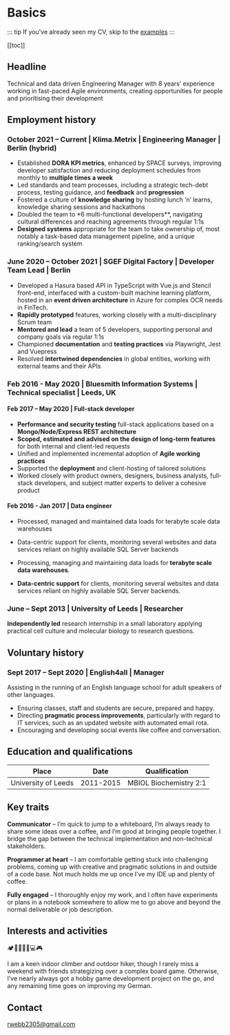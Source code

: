 # Basics

::: tip
If you've already seen my CV, skip to the [examples](/examples/)
:::

[[toc]]

## Headline

Technical and data driven Engineering Manager with 8 years’ experience working in fast-paced Agile environments, creating opportunities for people and prioritising their development

## Employment history

### October 2021 – Current | Klima.Metrix | Engineering Manager | Berlin (hybrid)

<Badge text="Leadership"/>
<Badge text="Recruiting"/>
<Badge text="NestJS"/>
<Badge text="React"/>
<Badge text="AWS"/>

- Established **DORA KPI metrics**, enhanced by SPACE surveys, improving developer satisfaction and reducing deployment schedules from monthly to **multiple times a week**
- Led standards and team processes, including a strategic tech-debt process, testing guidance, and **feedback** and **progression**
- Fostered a culture of **knowledge sharing** by hosting lunch ‘n’ learns, knowledge sharing sessions and hackathons
- Doubled the team to \*6 multi-functional developers\*\*, navigating cultural differences and reaching agreements through regular 1:1s
- **Designed systems** appropriate for the team to take ownership of, most notably a task-based data management pipeline, and a unique ranking/search system

### June 2020 – October 2021 | SGEF Digital Factory | Developer Team Lead | Berlin

<Badge text="GraphQL"/>
<Badge text="Agile"/>
<Badge text="Cloud"/>
<Badge text="Leadership"/>

- Developed a Hasura based API in TypeScript with Vue.js and Stencil front-end, interfaced with a custom-built machine learning platform, hosted in an **event driven architecture** in Azure for complex OCR needs in FinTech.
- **Rapidly prototyped** features, working closely with a multi-disciplinary Scrum team
- **Mentored and lead** a team of 5 developers, supporting personal and company goals via regular 1:1s
- Championed **documentation** and **testing practices** via Playwright, Jest and Vuepress
- Resolved **intertwined dependencies** in global entities, working with external teams and their APIs

### Feb 2016 - May 2020 | Bluesmith Information Systems | Technical specialist | Leeds, UK

<Badge text="Node.js"/>
<Badge text="Vue.js"/>
<Badge text="Agile"/>
<Badge text="Containerisation"/>
<Badge text="Training & mentorship"/>

#### Feb 2017 – May 2020 | Full-stack developer

- **Performance and security testing** full-stack applications based on a **Mongo/Node/Express REST architecture**
- **Scoped, estimated and advised on the design of long-term features** for both internal and client-led requests
- Unified and implemented incremental adoption of **Agile working practices**
- Supported the **deployment** and client-hosting of tailored solutions
- Worked closely with product owners, designers, business analysts, full-stack developers, and subject matter experts to deliver a cohesive product

#### Feb 2016 - Jan 2017 | Data engineer

- Processed, managed and maintained data loads for terabyte scale data warehouses
- Data-centric support for clients, monitoring several websites and data services reliant on highly available SQL Server backends

- Processing, managing and maintaining data loads for **terabyte scale data warehouses**.
- **Data-centric support** for clients, monitoring several websites and data services reliant on highly available SQL Server backends.

### June – Sept 2013 | University of Leeds | Researcher

<Badge text="Self-motivation" />
<Badge text="Critical thinking" />
<Badge text="Public speaking" />

**Independently led** research internship in a small laboratory applying practical cell culture and molecular biology to research questions.

## Voluntary history

### Sept 2017 – Sept 2020 | English4all | Manager

<Badge text="Flexibility" />
<Badge text="Communication" />
<Badge text="Teamwork" />
 
Assisting in the running of an English language school for adult speakers of other languages.
- Ensuring classes, staff and students are secure, prepared and happy.
- Directing **pragmatic process improvements**, particularly with regard to IT services, such as an updated website with automated email rota.
- Encouraging and developing social events like coffee and conversation.

## Education and qualifications

| Place               | Date      | Qualification          |
| ------------------- | --------- | ---------------------- |
| University of Leeds | 2011-2015 | MBIOL Biochemistry 2:1 |

## Key traits

**Communicator** – I’m quick to jump to a whiteboard, I’m always ready to share some ideas over a coffee, and I’m good at bringing people together. I bridge the gap between the technical implementation and non-technical stakeholders.

**Programmer at heart** – I am comfortable getting stuck into challenging problems, coming up with creative and pragmatic solutions in and outside of a code base. Not much holds me up once I’ve my IDE up and plenty of coffee.

**Fully engaged** – I thoroughly enjoy my work, and I often have experiments or plans in a notebook somewhere to allow me to go above and beyond the normal deliverable or job description.

## Interests and activities

🏕️🧗🥾🇩🇪💻🎮

I am a keen indoor climber and outdoor hiker, though I rarely miss a weekend with friends strategizing over a complex board game. Otherwise, I’ve nearly always got a hobby game development project on the go, and any remaining time goes on improving my German.

## Contact

[rwebb2305@gmail.com](mailto:rwebb2305@gmail.com)
